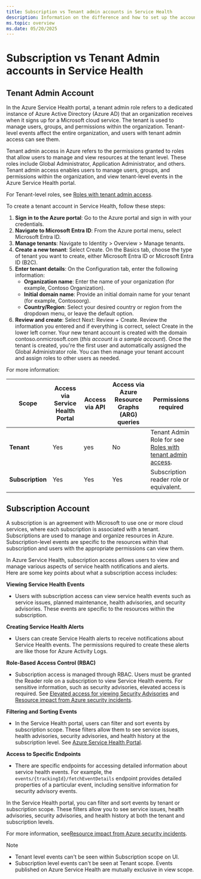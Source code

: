 ```yaml
---
title: Subscription vs Tenant admin accounts in Service Health
description: Information on the difference and how to set up the accounts 
ms.topic: overview
ms.date: 05/20/2025
---
```

# Subscription vs Tenant Admin accounts in Service Health

## Tenant Admin Account

In the Azure Service Health portal, a tenant admin role refers to a dedicated instance of Azure Active Directory (Azure AD) that an organization receives when it signs up for a Microsoft cloud service. The tenant is used to manage users, groups, and permissions within the organization. Tenant-level events affect the entire organization, and users with tenant admin access can see them.

Tenant admin access in Azure refers to the permissions granted to roles that allow users to manage and view resources at the tenant level. These roles include Global Administrator, Application Administrator, and others. Tenant admin access enables users to manage users, groups, and permissions within the organization, and view tenant-level events in the Azure Service Health portal. 

For Tenant-level roles, see [Roles with tenant admin access](admin-access-reference.md).

To create a tenant account in Service Health, follow these steps:
1.	**Sign in to the Azure portal**: Go to the Azure portal and sign in with your credentials.
2.	**Navigate to Microsoft Entra ID**: From the Azure portal menu, select Microsoft Entra ID.
3.	**Manage tenants**: Navigate to Identity > Overview > Manage tenants.
4.	**Create a new tenant**: Select Create. On the Basics tab, choose the type of tenant you want to create, either Microsoft Entra ID or Microsoft Entra ID (B2C).
5.	**Enter tenant details**: On the Configuration tab, enter the following information:
    - **Organization name**: Enter the name of your organization (for example, Contoso Organization).
    - **Initial domain name**: Provide an initial domain name for your tenant (for example, Contosoorg).
    - **Country/Region**: Select your desired country or region from the dropdown menu, or leave the default option.
6.	**Review and create**: Select Next: Review + Create. Review the information you entered and if everything is correct, select Create in the lower left corner. Your new tenant account is created with the domain contoso.onmicrosoft.com (*this account is a sample account*).
Once the tenant is created, you're the first user and automatically assigned the Global Administrator role. You can then manage your tenant account and assign roles to other users as needed. 

For more information:

| Scope | Access via Service Health Portal| Access via API|Access via Azure Resource Graphs (ARG) queries| Permissions required|
|---|----|---|---|---|
|**Tenant** | Yes| yes| No|Tenant Admin Role for  see [Roles with tenant admin access](admin-access-reference.md).|
|**Subscription**| Yes| Yes|Yes|Subscription reader role or equivalent.|

## Subscription Account

A subscription is an agreement with Microsoft to use one or more cloud services, where each subscription is associated with a tenant. Subscriptions are used to manage and organize resources in Azure. <br>Subscription-level events are specific to the resources within that subscription and users with the appropriate permissions can view them.

In Azure Service Health, subscription access allows users to view and manage various aspects of service health notifications and alerts. <br>Here are some key points about what a subscription access includes:

**Viewing Service Health Events**<br>
* Users with subscription access can view service health events such as service issues, planned maintenance, health advisories, and security advisories. These events are specific to the resources within the subscription.
    
**Creating Service Health Alerts**<br>
* Users can create Service Health alerts to receive notifications about Service Health events. The permissions required to create these alerts are like those for Azure Activity Logs.
    
**Role-Based Access Control (RBAC)**<br>
* Subscription access is managed through RBAC. Users must be granted the Reader role on a subscription to view Service Health events. For sensitive information, such as security advisories, elevated access is required. See [Elevated access for viewing Security Advisories](security-advisories-elevated-access.md) and [Resource impact from Azure security incidents](impacted-resources-security.md).
    
**Filtering and Sorting Events** <br>
* In the Service Health portal, users can filter and sort events by subscription scope. These filters allow them to see service issues, health advisories, security advisories, and health history at the subscription level. See [Azure Service Health Portal](service-health-portal-update.md).

**Access to Specific Endpoints**<br>
* There are specific endpoints for accessing detailed information about service health events. For example, the `events/{trackingId}/fetchEventDetails` endpoint provides detailed properties of a particular event, including sensitive information for security advisory events.<br>

    
In the Service Health portal, you can filter and sort events by tenant or subscription scope. These filters allow you to see service issues, health advisories, security advisories, and health history at both the tenant and subscription levels.    

For more information, see[Resource impact from Azure security incidents](impacted-resources-security.md).

>[!Note]
> 
* Tenant level events can't be seen within Subscription scope on UI. 
* Subscription level events can't be seen at Tenant scope. Events published on Azure Service Health are mutually exclusive in view scope.